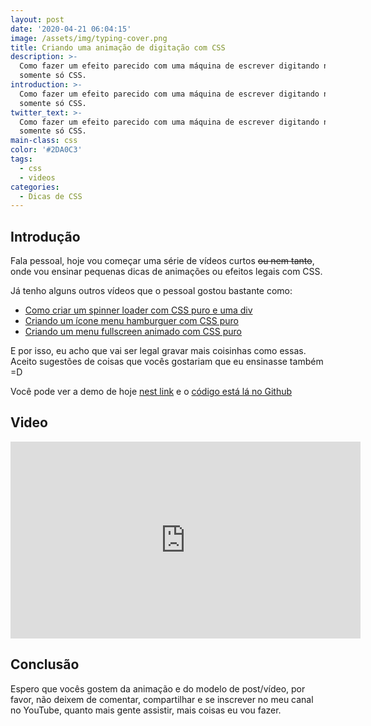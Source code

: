 ```yaml
---
layout: post
date: '2020-04-21 06:04:15'
image: /assets/img/typing-cover.png
title: Criando uma animação de digitação com CSS
description: >-
  Como fazer um efeito parecido com uma máquina de escrever digitando na tela
  somente só CSS.
introduction: >-
  Como fazer um efeito parecido com uma máquina de escrever digitando na tela
  somente só CSS.
twitter_text: >-
  Como fazer um efeito parecido com uma máquina de escrever digitando na tela
  somente só CSS.
main-class: css
color: '#2DA0C3'
tags:
  - css
  - videos
categories:
  - Dicas de CSS
---
```


## Introdução

Fala pessoal, hoje vou começar uma série de vídeos curtos ~~ou nem tanto~~, onde vou ensinar pequenas dicas de animações ou efeitos legais com CSS.

Já tenho alguns outros vídeos que o pessoal gostou bastante como:

- [Como criar um spinner loader com CSS puro e uma div](https://willianjusten.com.br/como-criar-um-spinner-loader-com-css-puro-e-uma-div/)
- [Criando um ícone menu hamburguer com CSS puro](https://willianjusten.com.br/criando-icone-menu-hamburguer-animado-com-css-puro/)
- [Criando um menu fullscreen animado com CSS puro](https://willianjusten.com.br/criando-menu-fullscreen-animado-com-css-puro/)

E por isso, eu acho que vai ser legal gravar mais coisinhas como essas. Aceito sugestões de coisas que vocês gostariam que eu ensinasse também =D

Você pode ver a demo de hoje [nest link](https://labs.willianjusten.com.br/typing-effect-css/) e o [código está lá no Github](https://github.com/willianjusten/labs/blob/gh-pages/typing-effect-css/index.html)

## Video

<iframe width="560" height="315" src="https://www.youtube.com/embed/hFsscx2U5bw" frameborder="0" allow="accelerometer; autoplay; encrypted-media; gyroscope; picture-in-picture" allowfullscreen></iframe>

## Conclusão

Espero que vocês gostem da animação e do modelo de post/vídeo, por favor, não deixem de comentar, compartilhar e se inscrever no meu canal no YouTube, quanto mais gente assistir, mais coisas eu vou fazer.
